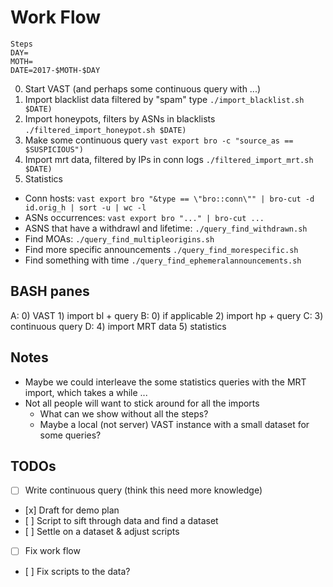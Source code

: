 # Work Flow

```
Steps
DAY=
MOTH=
DATE=2017-$MOTH-$DAY
```

0. Start VAST (and perhaps some continuous query with ...)
1. Import blacklist data filtered by "spam" type           `./import_blacklist.sh $DATE)`
2. Import honeypots, filters by ASNs in blacklists         `./filtered_import_honeypot.sh $DATE)`
3. Make some continuous query                              `vast export bro -c "source_as == $SUSPICIOUS")`
4. Import mrt data, filtered by IPs in conn logs           `./filtered_import_mrt.sh $DATE)`
5. Statistics
  - Conn hosts:                                            `vast export bro "&type == \"bro::conn\"" | bro-cut -d id.orig_h | sort -u | wc -l`
  - ASNs occurrences:                                      `vast export bro "..." | bro-cut ...`
  - ASNS that have a withdrawl and lifetime:               `./query_find_withdrawn.sh`
  - Find MOAs:                                             `./query_find_multipleorigins.sh`
  - Find more specific announcements                       `./query_find_morespecific.sh`
  - Find something with time                               `./query_find_ephemeralannouncements.sh`

## BASH panes
A: 0) VAST          1) import bl + query
B: 0) if applicable                      2) import hp + query
C:                                                            3) continuous query
D:                                                            4) import MRT data 5) statistics

## Notes
* Maybe we could interleave the some statistics queries with the MRT import, which takes a while ...
* Not all people will want to stick around for all the imports
    - What can we show without all the steps?
    - Maybe a local (not server) VAST instance with a small dataset for some queries?

## TODOs
- [ ] Write continuous query (think this need more knowledge)
- [x] Draft for demo plan
- [ ] Script to sift through data and find a dataset
- [ ] Settle on a dataset & adjust scripts
- [ ] Fix work flow
- [ ] Fix scripts to the data?

